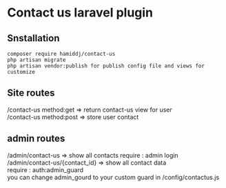 # Contact us laravel plugin

## Snstallation
  `composer require hamiddj/contact-us` <br />
  `php artisan migrate` <br />
  `php artisan vendor:publish for publish config file and views for customize` <br />

## Site routes
  /contact-us  method:get => return contact-us view for user <br />
  /contact-us  method:post => store user contact <br />

## admin routes
  /admin/contact-us => show all contacts   require : admin login <br />
  /admin/contact-us/{contact_id} => show all contact data <br />
  require : auth:admin_guard <br />
   you can change admin_gourd to your custom guard in /config/contactus.js <br />
  
  
